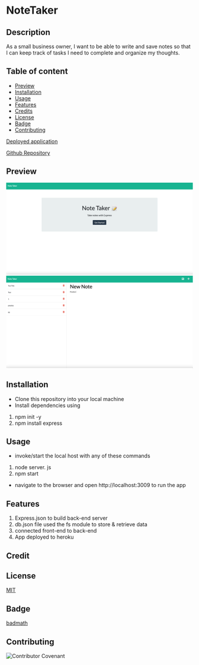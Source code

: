 # NoteTaker

## Description

As a small business owner, I want to be able to write and save notes so that I can keep track of tasks I need to complete and organize my thoughts.

## Table of content

* [Preview](#preview)
* [Installation](#installation)
* [Usage](#usage)
* [Features](#features)
* [Credits](#credits)
* [License](#license)
* [Badge](#badge)
* [Contributing](#contributing)

[Deployed application]()

[Github Repository](https://github.com/kingopara/NoteTaker)

## Preview
![Preview 1](public/assets/img/noteTk2.png)
![Preview 2](public/assets/img/noteTk1.phg.png)

## Installation

* Clone this repository into your local machine
* Install dependencies using 
1. npm init -y
2. npm install express

## Usage

* invoke/start the local host with any of these commands

1. node server. js
2. npm start

* navigate to the browser and open http://localhost:3009 to run the app

## Features

1. Express.json to build back-end server
2. db.json file used the fs module to store & retrieve data
3. connected front-end to back-end
4. App deployed to heroku

## Credit

## License

[MIT](https://opensource.org/licenses/MIT)

## Badge

[badmath](https://img.shields.io/github/languages/top/nielsenjared/badmath)

## Contributing

![Contributor Covenant](https://img.shields.io/badge/Contributor%20Covenant-2.0-4baaaa.svg)

